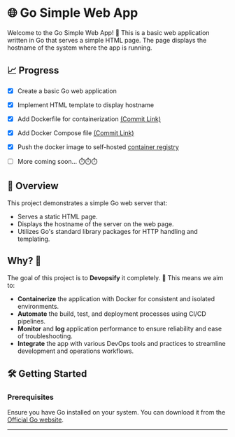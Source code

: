 # 🌐 Go Simple Web App

Welcome to the Go Simple Web App! 🚀 This is a basic web application written in Go that serves a simple HTML page. The page displays the hostname of the system where the app is running.

## 📈️ Progress

- [x] Create a basic Go web application
- [x] Implement HTML template to display hostname
- [x] Add Dockerfile for containerization [(Commit Link)](https://github.com/jagrit007/go-simple-app-devopsified/commit/974029a3dbadecef1da343dced65bf0ebdb9573e)
- [x] Add Docker Compose file [(Commit Link)](https://github.com/jagrit007/go-simple-app-devopsified/commit/974029a3dbadecef1da343dced65bf0ebdb9573e)
- [x] Push the docker image to self-hosted [container registry](https://gitea.jagrit.dev/jagrit007/-/packages/container/golang-webapp-devopsify/v1)
- [ ] More coming soon... ⏱️⏱️⏱️


## 📜 Overview

This project demonstrates a simple Go web server that:

- Serves a static HTML page.
- Displays the hostname of the server on the web page.
- Utilizes Go's standard library packages for HTTP handling and templating.

## Why? 🥅

The goal of this project is to **Devopsify** it completely. 🎯 This means we aim to:

- **Containerize** the application with Docker for consistent and isolated environments.
- **Automate** the build, test, and deployment processes using CI/CD pipelines.
- **Monitor** and **log** application performance to ensure reliability and ease of troubleshooting.
- **Integrate** the app with various DevOps tools and practices to streamline development and operations workflows.

## 🛠️ Getting Started

### Prerequisites

Ensure you have Go installed on your system. You can download it from the [Official Go website](https://go.dev/dl/).


---
